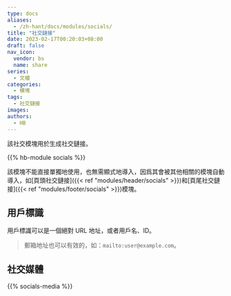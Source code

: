 ```yaml
---
type: docs
aliases:
  - /zh-hant/docs/modules/socials/
title: "社交鏈接"
date: 2023-02-17T00:20:03+08:00
draft: false
nav_icon:
  vendor: bs
  name: share
series:
  - 文檔
categories:
  - 模塊
tags:
  - 社交鏈接
images:
authors:
  - HB
---
```


該社交模塊用於生成社交鏈接。

<!--more-->

{{% hb-module socials %}}

該模塊不能直接單獨地使用，也無需顯式地導入，因爲其會被其他相關的模塊自動導入，如[頁頭社交鏈接]({{< ref "modules/header/socials" >}})和[頁尾社交鏈接]({{< ref "modules/footer/socials" >}})模塊。

## 用戶標識

用戶標識可以是一個絕對 URL 地址，或者用戶名、ID。

> 郵箱地址也可以有效的，如：`mailto:user@example.com`。

## 社交媒體

{{% socials-media %}}
